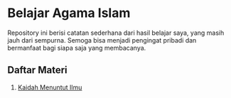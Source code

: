 # Belajar Agama Islam

Repository ini berisi catatan sederhana dari hasil belajar saya, yang masih jauh dari sempurna. Semoga bisa menjadi pengingat pribadi dan bermanfaat bagi siapa saja yang membacanya.
## Daftar Materi
1. [Kaidah Menuntut Ilmu]([Belajar-Agama-Islam/tree/main/01.%20Kaidah%20Menuntut%20Ilmu](https://github.com/nurkholidkatu/Belajar-Agama-Islam/tree/main/01.%20Kaidah%20Menuntut%20Ilmu))
